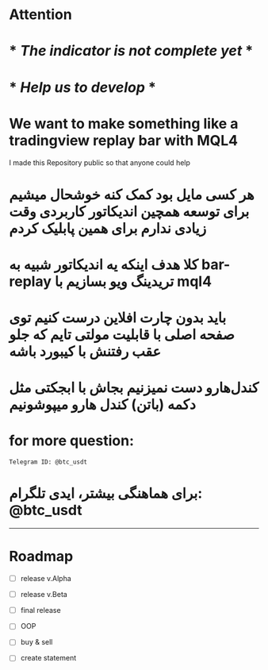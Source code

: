 # Attention
# * *The indicator is not complete yet* *
# * *Help us to develop* *
# We want to make something like a tradingview replay bar with MQL4
 I made this Repository public so that anyone could help
  
 # هر کسی مایل بود کمک کنه خوشحال میشیم برای توسعه همچین اندیکاتور کاربردی وقت زیادی ندارم برای همین پابلیک کردم
 # کلا هدف اینکه یه اندیکاتور شبیه به bar-replay تریدینگ ویو بسازیم با mql4
 # باید بدون چارت افلاین درست کنیم توی صفحه اصلی با قابلیت مولتی تایم که جلو عقب رفتنش با کیبورد باشه 
 # کندل‌هارو دست نمیزنیم بجاش با ابجکتی مثل دکمه (باتن) کندل هارو میپوشونیم
 
 # for more question:
    Telegram ID: @btc_usdt
   
   
# برای هماهنگی بیشتر، ایدی تلگرام: @btc_usdt

---

# Roadmap
- [ ] release v.Alpha
- [ ] release v.Beta
- [ ] final release 
- [ ] OOP
- [ ] buy & sell
- [ ] create statement



 

